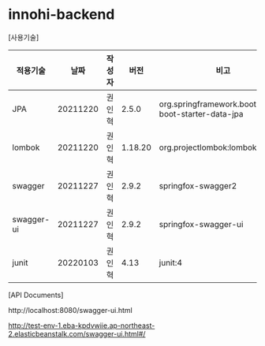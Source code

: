 # innohi-backend

[사용기술]

적용기술|날짜|작성자|버전|비고|
|---|------|---|--|-----|
JPA|20211220|권인혁|2.5.0|org.springframework.boot:spring-boot-starter-data-jpa|
lombok|20211220|권인혁|1.18.20|org.projectlombok:lombok|
swagger|20211227|권인혁|2.9.2|springfox-swagger2|
swagger-ui|20211227|권인혁|2.9.2|springfox-swagger-ui|
junit|20220103|권인혁|4.13|junit:4|

[API Documents]

http://localhost:8080/swagger-ui.html

http://test-env-1.eba-kpdvwiie.ap-northeast-2.elasticbeanstalk.com/swagger-ui.html#/
